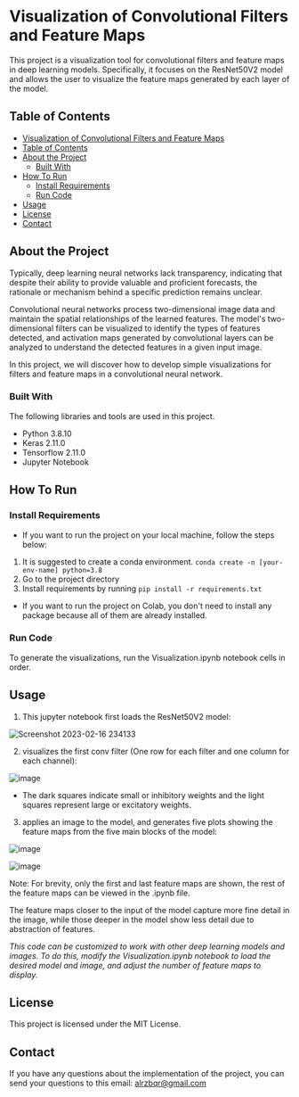 # Visualization of Convolutional Filters and Feature Maps 

This project is a visualization tool for convolutional filters and feature maps in deep learning models. Specifically, it focuses on the ResNet50V2 model and allows the user to visualize the feature maps generated by each layer of the model.

## Table of Contents

- [Visualization of Convolutional Filters and Feature Maps](#visualization-of-convolutional-filters-and-feature-maps)
- [Table of Contents](#table-of-contents)
- [About the Project](#about-the-project)
  - [Built With](#built-with)
- [How To Run](#how-to-run)
  - [Install Requirements](#install-requirements)
  - [Run Code](#run-code)
- [Usage](#usage)
- [License](#license)
- [Contact](#contact)

## About the Project

Typically, deep learning neural networks lack transparency, indicating that despite their ability to provide valuable and proficient forecasts, the rationale or mechanism behind a specific prediction remains unclear.

Convolutional neural networks process two-dimensional image data and maintain the spatial relationships of the learned features. The model's two-dimensional filters can be visualized to identify the types of features detected, and activation maps generated by convolutional layers can be analyzed to understand the detected features in a given input image.

In this project, we will discover how to develop simple visualizations for filters and feature maps in a convolutional neural network.

### Built With

The following libraries and tools are used in this project.

- Python 3.8.10
- Keras 2.11.0
- Tensorflow 2.11.0
- Jupyter Notebook

## How To Run

### Install Requirements

- If you want to run the project on your local machine, follow the steps below:
1. It is suggested to create a conda environment. `conda create -n [your-env-name] python=3.8`
2. Go to the project directory
2. Install requirements by running `pip install -r requirements.txt`

- If you want to run the project on Colab, you don't need to install any package because all of them are already installed.

### Run Code

To generate the visualizations, run the Visualization.ipynb notebook cells in order.

## Usage

1. This jupyter notebook first loads the ResNet50V2 model:

![Screenshot 2023-02-16 234133](https://user-images.githubusercontent.com/112625556/219479779-5d4a7bb0-cc29-4569-9237-10dbd392b0fc.png)

2. visualizes the first conv filter (One row for each filter and one column for each channel):

![image](https://user-images.githubusercontent.com/112625556/219479916-76ad0891-2df3-4493-bb4c-c815842f714e.png)

- The dark squares indicate small or inhibitory weights and the light squares represent large or excitatory weights.

3. applies an image to the model, and generates five plots showing the feature maps from the five main blocks of the model:

![image](https://user-images.githubusercontent.com/112625556/219480172-e91b6856-b91d-4d0a-bb38-63b2d00511de.png)

![image](https://user-images.githubusercontent.com/112625556/219480589-c82e246a-5e6e-4e0b-a4aa-9659eb79f700.png)

Note: For brevity, only the first and last feature maps are shown, the rest of the feature maps can be viewed in the .ipynb file.

The feature maps closer to the input of the model capture more fine detail in the image, while those deeper in the model show less detail due to abstraction of features.

*This code can be customized to work with other deep learning models and images. To do this, modify the Visualization.ipynb notebook to load the desired model and image, and adjust the number of feature maps to display.*

## License

This project is licensed under the MIT License.

## Contact

If you have any questions about the implementation of the project, you can send your questions to this email: alrzbqr@gmail.com
